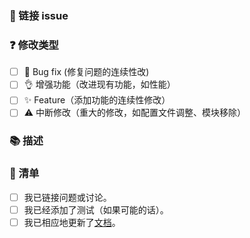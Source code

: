 ### 🔗 链接 issue

<!-- 请确保存在未解决的问题，将编号提及为 #123（示例） -->

### ❓ 修改类型

<!--代码引入了哪些类型的更改？在所有适用的框中放置一个“x”。 -->

- [ ] 🐞 Bug fix (修复问题的连续性改)
- [ ] 👌 增强功能（改进现有功能，如性能）
- [ ] ✨ Feature（添加功能的连续性修改）
- [ ] ⚠️ 中断修改（重大的修改，如配置文件调整、模块移除）

### 📚 描述

<!-- 详细说明你的更改 -->
<!-- 为什么需要此更改？它解决了什么问题？-->
<!-- 如果它解决了未解决的问题，请在此处链接到该问题。例如，“Resolves #1337” -->

### 📝 清单

<!-- 在所有适用的框中放置一个“x”。 -->
<!-- 如果更改需要文档 PR，请适当地链接它 -->
<!-- 如果不确定其中任何一个，请随时询问。我们是来帮忙的！ -->

- [ ] 我已链接问题或讨论。
- [ ] 我已经添加了测试（如果可能的话）。
- [ ] 我已相应地更新了[文档](https://github.com/everfu/solitude.js.org)。

